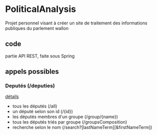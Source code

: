 # PoliticalAnalysis
Projet personnel visant à créer un site de traitement des informations publiques du parlement wallon

## code
partie API REST, faite sous Spring

## appels possibles

### Deputés (/deputies)

[détails](https://github.com/Hasarian/PoliticalAnalysis/wiki/Deputy-controller)

* tous les députés (/all)
* un député selon son id (/{id})
* les députés membres d'un groupe (/group/{name})
* tous les députés triés par groupe (/groupsComposition)
* recherche selon le nom (/search?[lastNameTerm][&firstNameTerm])
